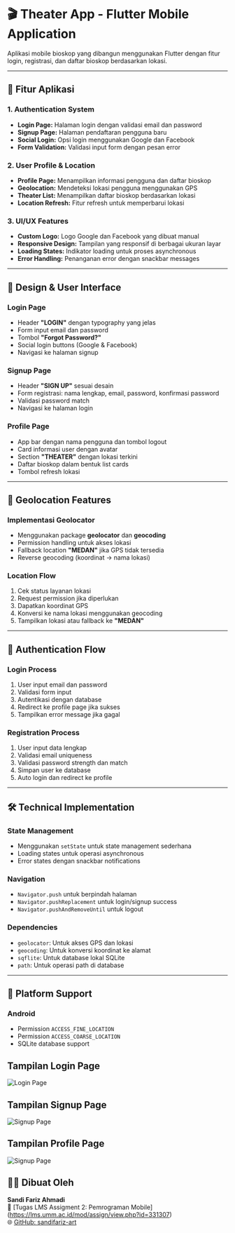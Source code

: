 # 🎬 Theater App - Flutter Mobile Application

Aplikasi mobile bioskop yang dibangun menggunakan Flutter dengan fitur login, registrasi, dan daftar bioskop berdasarkan lokasi.

---

## 📱 Fitur Aplikasi

### 1. Authentication System
- **Login Page:** Halaman login dengan validasi email dan password  
- **Signup Page:** Halaman pendaftaran pengguna baru  
- **Social Login:** Opsi login menggunakan Google dan Facebook  
- **Form Validation:** Validasi input form dengan pesan error  

### 2. User Profile & Location
- **Profile Page:** Menampilkan informasi pengguna dan daftar bioskop  
- **Geolocation:** Mendeteksi lokasi pengguna menggunakan GPS  
- **Theater List:** Menampilkan daftar bioskop berdasarkan lokasi  
- **Location Refresh:** Fitur refresh untuk memperbarui lokasi  

### 3. UI/UX Features
- **Custom Logo:** Logo Google dan Facebook yang dibuat manual  
- **Responsive Design:** Tampilan yang responsif di berbagai ukuran layar  
- **Loading States:** Indikator loading untuk proses asynchronous  
- **Error Handling:** Penanganan error dengan snackbar messages  

---

## 🎨 Design & User Interface

### Login Page
- Header **"LOGIN"** dengan typography yang jelas  
- Form input email dan password  
- Tombol **"Forgot Password?"**  
- Social login buttons (Google & Facebook)  
- Navigasi ke halaman signup  

### Signup Page
- Header **"SIGN UP"** sesuai desain  
- Form registrasi: nama lengkap, email, password, konfirmasi password  
- Validasi password match  
- Navigasi ke halaman login  

### Profile Page
- App bar dengan nama pengguna dan tombol logout  
- Card informasi user dengan avatar  
- Section **"THEATER"** dengan lokasi terkini  
- Daftar bioskop dalam bentuk list cards  
- Tombol refresh lokasi  

---

## 📍 Geolocation Features

### Implementasi Geolocator
- Menggunakan package **geolocator** dan **geocoding**  
- Permission handling untuk akses lokasi  
- Fallback location **"MEDAN"** jika GPS tidak tersedia  
- Reverse geocoding (koordinat → nama lokasi)  

### Location Flow
1. Cek status layanan lokasi  
2. Request permission jika diperlukan  
3. Dapatkan koordinat GPS  
4. Konversi ke nama lokasi menggunakan geocoding  
5. Tampilkan lokasi atau fallback ke **"MEDAN"**  

---

## 🔐 Authentication Flow

### Login Process
1. User input email dan password  
2. Validasi form input  
3. Autentikasi dengan database  
4. Redirect ke profile page jika sukses  
5. Tampilkan error message jika gagal  

### Registration Process
1. User input data lengkap  
2. Validasi email uniqueness  
3. Validasi password strength dan match  
4. Simpan user ke database  
5. Auto login dan redirect ke profile  

---

## 🛠️ Technical Implementation

### State Management
- Menggunakan `setState` untuk state management sederhana  
- Loading states untuk operasi asynchronous  
- Error states dengan snackbar notifications  

### Navigation
- `Navigator.push` untuk berpindah halaman  
- `Navigator.pushReplacement` untuk login/signup success  
- `Navigator.pushAndRemoveUntil` untuk logout  

### Dependencies
- `geolocator`: Untuk akses GPS dan lokasi  
- `geocoding`: Untuk konversi koordinat ke alamat  
- `sqflite`: Untuk database lokal SQLite  
- `path`: Untuk operasi path di database  

---

## 📱 Platform Support
### Android
- Permission `ACCESS_FINE_LOCATION`  
- Permission `ACCESS_COARSE_LOCATION`  
- SQLite database support

## Tampilan Login Page

![Login Page](assets/login.png)

## Tampilan Signup Page

![Signup Page](assets/signup.png)

## Tampilan Profile Page

![Signup Page](assets/profile.png)

## 👨‍💻 Dibuat Oleh
**Sandi Fariz Ahmadi**  
📧 [Tugas LMS Assigment 2: Pemrograman Mobile] (https://lms.umm.ac.id/mod/assign/view.php?id=331307)  
🌐 [GitHub: sandifariz-art](https://github.com/sandifariz-art)